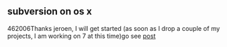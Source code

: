 <article><h2>subversion on os x</h2><time><span class="day">4</span><span class="month">6</span><span class="year">2006</span></time>Thanks jeroen, I will get started (as soon as I drop a couple of my projects, I am working on 7 at this time)go see <a href="http://justjeroen.blogspot.com/2006/05/masters-of-merging-universe.html#c114936687605545280">post</a></article>
